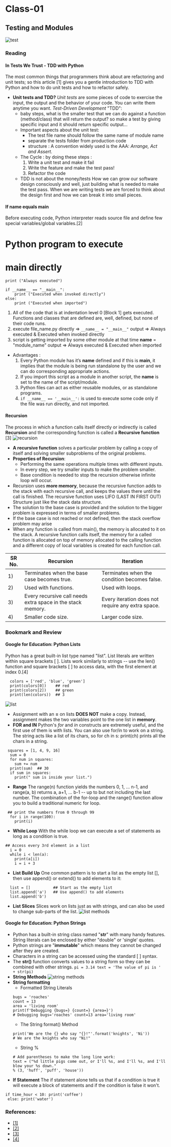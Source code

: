 # Class-01 
## Testing and Modules
![test](https://files.realpython.com/media/Getting-Started-with-Testing-in-Python_Watermarked.9f22be97343d.jpg)
### Reading
#### In Tests We Trust - TDD with Python
The most common things that programmers think about are refactoring and unit tests; so this article [1] gives you a gentle introduction to TDD with Python and how to do unit tests and how to refactor safely.
* **Unit tests and TDD?**
*Unit tests* are some pieces of code to exercise the input, the output and the behavior of your code. You can write them anytime you want.
*Test-Driven Development* "TDD":
    * baby steps, what is the smaller test that we can do against a function (method/class) that will return the output? so make a test by giving specific input and it should return specific output...
    * Important aspects about the unit test:
        - The test file name should follow the same name of module name
        - separate the tests folder from production code
        - structure : A convention widely used is the AAA: *Arrange, Act and Assert*.
    * The Cycle : 
    by doing these steps : 
        1. Write a unit test and make it fail 
        2. Write the feature and make the test pass!
        3. Refactor the code
    * TDD is not about the money/tests
        How we can grow our software design consciously and well, just building what is needed to make the test pass. When we are writing tests we are forced to think about the design first and how we can break it into small pieces.
#### If name equals main
Before executing code, Python interpreter reads source file and define few special variables/global variables.[2]

# Python program to execute
# main directly
    print ("Always executed")
    
    if __name__ == "__main__":
        print ("Executed when invoked directly")
    else:
        print ("Executed when imported")

1. All of the code that is at indentation level 0 [Block 1] gets executed. Functions and classes that are defined are, well, defined, but none of their code runs.
2. execute file_name.py directly => ```__name__ = "__main__"``` 
output => Always executed & Executed when invoked directly
3. script is getting imported by some other module at that time __name__ = "module_name"
output => Always executed & Executed when imported
* Advantages : 
    1. Every Python module has it’s __name__ defined and if this is __main__, it implies that the module is being run standalone by the user and we can do corresponding appropriate actions.
    2. If you import this script as a module in another script, the __name__ is set to the name of the script/module.
    3. Python files can act as either reusable modules, or as standalone programs.
    4. ```if __name__ == '__main__':``` is used to execute some code only if the file was run directly, and not imported.
#### Recursion
The process in which a function calls itself directly or indirectly is called **Recursion** and the corresponding function is called a **Recursive function** [3]
![recursion](https://encrypted-tbn0.gstatic.com/images?q=tbn:ANd9GcQv9z2N8p9xDkWa5MmQaox8vP2ho1Qku0vrcjF9O5FzRVhnGesSyRpQPBhXUPT1BFAAzzQ&usqp=CAU)
* **A recursive function** solves a particular problem by calling a copy of itself and solving smaller subproblems of the original problems.
* **Properties of Recursion**:
    * Performing the same operations multiple times with different inputs.
    * In every step, we try smaller inputs to make the problem smaller.
    * Base condition is needed to stop the recursion otherwise infinite loop will occur.
* Recursion uses **more memory**, because the recursive function adds to the stack with each recursive call, and keeps the values there until the call is finished. The recursive function uses LIFO (LAST IN FIRST OUT) Structure just like the stack data structure.
* The solution to the base case is provided and the solution to the bigger problem is expressed in terms of smaller problems. 
* If the base case is not reached or not defined, then the stack overflow problem may arise
* When any function is called from main(), the memory is allocated to it on the stack. A recursive function calls itself, the memory for a called function is allocated on top of memory allocated to the calling function and a different copy of local variables is created for each function call.

| SR No.| Recursion | 	Iteration |
  | --- | ----- |----- |
  |  1)   |   Terminates when the base case becomes true.    | Terminates when the condition becomes false.  |
  | 2)   |  Used with functions.    | Used with loops. | 
  |3) |  Every recursive call needs extra space in the stack memory.   | Every iteration does not require any extra space. | 
  |  4)   |  Smaller code size.    |  Larger code size. |
### Bookmark and Review
#### Google for Education: Python Lists
Python has a great built-in list type named "list". List literals are written within square brackets [ ]. Lists work similarly to strings -- use the len() function and square brackets [ ] to access data, with the first element at index 0.[4]
```
  colors = ['red', 'blue', 'green']
  print(colors[0])    ## red
  print(colors[2])    ## green
  print(len(colors))  ## 3
```
![list](https://developers.google.com/static/edu/python/images/list1.png)
* Assignment with an **=** on lists **DOES NOT** make a copy. Instead, assignment makes the two variables point to the one list in **memory**.
* **FOR and IN**
Python's *for* and *in* constructs are extremely useful, and the first use of them is with lists.
You can also use for/in to work on a string. The string acts like a list of its chars, so for ch in s: print(ch) prints all the chars in a string.
```
 squares = [1, 4, 9, 16]
  sum = 0
  for num in squares:
    sum += num
  print(sum)  ## 30
  if sum in squares:
    print(" sum is inside your list.")
```

* **Range**
The range(n) function yields the numbers 0, 1, ... n-1, and range(a, b) returns a, a+1, ... b-1 -- up to but not including the last number. The combination of the for-loop and the range() function allow you to build a traditional numeric for loop. 
```
 ## print the numbers from 0 through 99
  for i in range(100):
    print(i)
```
* **While Loop**
With the while loop we can execute a set of statements as long as a condition is true.
```
## Access every 3rd element in a list
  i = 0
  while i < len(a):
    print(a[i])
    i = i + 3
```
* **List Build Up**
One common pattern is to start a list as the empty list [], then use append() or extend() to add elements to it:
```
  list = []          ## Start as the empty list
  list.append('a')   ## Use append() to add elements
  list.append('b')
  ```
*  **List Slices**
Slices work on lists just as with strings, and can also be used to change sub-parts of the list.
![list methods](https://i.pinimg.com/736x/e0/75/b0/e075b06e44873cb327f7ac161175aeba.jpg)
#### Google for Education: Python Strings
* Python has a built-in string class named "**str**" with many handy features. String literals can be enclosed by either "double" or 'single' quotes.
* Python strings are "**immutable**" which means they cannot be changed after they are created.
* Characters in a string can be accessed using the standard [ ] syntax.
* The **str()** function converts values to a string form so they can be combined with other strings.
        ```
        pi = 3.14
        text = 'The value of pi is '  + str(pi) 
       ```
* **String Methods**
![string methods](https://encrypted-tbn0.gstatic.com/images?q=tbn:ANd9GcQHIRQZqjEgH45Brz7wLm5QxwQirijmsPrLnQ&usqp=CAU)
* **String formatting**
    * Formatted String Literals
    ```
    bugs = 'roaches'
    count = 13
    area = 'living room'
    print(f'Debugging {bugs=} {count=} {area=}')
    # Debugging bugs='roaches' count=13 area='living room'
    ```
    * The String format() Method
    ```
    print('We are the {} who say "{}!"'.format('knights', 'Ni'))
    # We are the knights who say "Ni!"
    ```
    * String %
    ```
    # Add parentheses to make the long line work:
  text = ("%d little pigs come out, or I'll %s, and I'll %s, and I'll blow your %s down."
    % (3, 'huff', 'puff', 'house'))
    ```
* **If Statement**
 The if statement alone tells us that if a condition is true it will execute a block of statements and if the condition is false it won't.
 ```
 if time_hour < 10: print('coffee')
  else: print('water')
 ```




### References:
* [[1]](https://code.likeagirl.io/in-tests-we-trust-tdd-with-python-af69f47e6932) 
* [[2]](https://www.geeksforgeeks.org/what-does-the-if-__name__-__main__-do/) 
* [[3]](https://www.geeksforgeeks.org/introduction-to-recursion-data-structure-and-algorithm-tutorials/)
* [[4]](https://developers.google.com/edu/python/lists)
